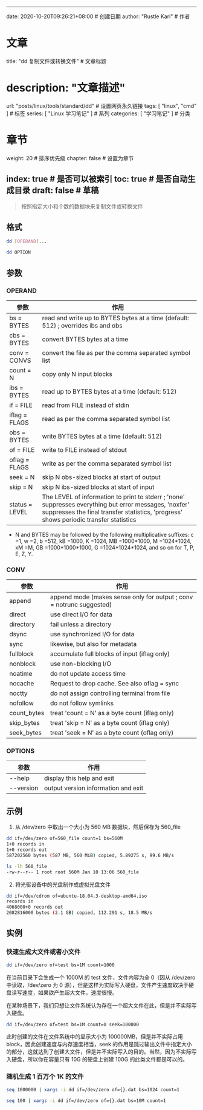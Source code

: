 ---
date: 2020-10-20T09:26:21+08:00  # 创建日期
author: "Rustle Karl"  # 作者

# 文章
title: "dd 复制文件或转换文件"  # 文章标题
# description: "文章描述"
url:  "posts/linux/tools/standard/dd"  # 设置网页永久链接
tags: [ "linux", "cmd" ]  # 标签
series: [ "Linux 学习笔记" ]  # 系列
categories: [ "学习笔记" ]  # 分类

# 章节
weight: 20 # 排序优先级
chapter: false  # 设置为章节

index: true  # 是否可以被索引
toc: true  # 是否自动生成目录
draft: false  # 草稿
----

> 按照指定大小和个数的数据块来复制文件或转换文件

## 格式

```bash
dd [OPERAND]...

dd OPTION
```

## 参数

### OPERAND

| 参数 | 作用 |
| -------- | -------- |
| bs = BYTES | read and write up to BYTES bytes at a time (default: 512) ; overrides ibs and obs |
| cbs = BYTES | convert BYTES bytes at a time |
| conv = CONVS | convert the file as per the comma separated symbol list |
| count = N | copy only N input blocks |
| ibs = BYTES | read up to BYTES bytes at a time (default: 512) |
| if = FILE | read from FILE instead of stdin |
| iflag = FLAGS | read as per the comma separated symbol list |
| obs = BYTES | write BYTES bytes at a time (default: 512) |
| of = FILE | write to FILE instead of stdout |
| oflag = FLAGS | write as per the comma separated symbol list |
| seek = N | skip N obs-sized blocks at start of output |
| skip = N | skip N ibs-sized blocks at start of input |
| status = LEVEL | The LEVEL of information to print to stderr ; 'none' suppresses everything but error messages, 'noxfer' suppresses the final transfer statistics, 'progress' shows periodic transfer statistics |

- N and BYTES may be followed by the following multiplicative suffixes:
c =1, w =2, b =512, kB =1000, K =1024, MB =1000\*1000, M =1024\*1024, xM =M,
GB =1000\*1000\*1000, G =1024\*1024\*1024, and so on for T, P, E, Z, Y.

### CONV

| 参数 | 作用 |
| -------- | -------- |
| append | append mode (makes sense only for output ; conv = notrunc suggested) |
| direct | use direct I/O for data |
| directory | fail unless a directory |
| dsync | use synchronized I/O for data |
| sync | likewise, but also for metadata |
| fullblock | accumulate full blocks of input (iflag only) |
| nonblock | use non-blocking I/O |
| noatime | do not update access time |
| nocache | Request to drop cache. See also oflag = sync |
| noctty | do not assign controlling terminal from file |
| nofollow | do not follow symlinks |
| count_bytes | treat 'count = N' as a byte count (iflag only) |
| skip_bytes | treat 'skip = N' as a byte count (iflag only) |
| seek_bytes | treat 'seek = N' as a byte count (oflag only) |

### OPTIONS

| 参数 | 作用 |
| -------- | -------- |
| --help | display this help and exit |
| --version | output version information and exit |

## 示例

1. 从 /dev/zero 中取出一个大小为 560 MB 数据块，然后保存为 560_file

```bash
dd if=/dev/zero of=560_file count=1 bs=560M
1+0 records in
1+0 records out
587202560 bytes (587 MB, 560 MiB) copied, 5.89275 s, 99.6 MB/s

ls -lh 560_file
-rw-r--r-- 1 root root 560M Jan 10 13:06 560_file
```

2. 将光驱设备中的光盘制作成虚拟光盘文件

```bash
dd if=/dev/cdrom of=ubuntu-18.04.3-desktop-amd64.iso
records in
4068000+0 records out
2082816000 bytes (2.1 GB) copied, 112.291 s, 18.5 MB/s
```

## 实例

### 快速生成大文件或者小文件

```bash
dd if=/dev/zero of=test bs=1M count=1000
```

在当前目录下会生成一个 1000M 的 test 文件，文件内容为全 0（因从 /dev/zero 中读取，/dev/zero 为 0 源），但是这样为实际写入硬盘，文件产生速度取决于硬盘读写速度，如果欲产生超大文件，速度很慢。

在某种场景下，我们只想让文件系统认为存在一个超大文件在此，但是并不实际写入硬盘。

```bash
dd if=/dev/zero of=test bs=1M count=0 seek=100000
```

此时创建的文件在文件系统中的显示大小为 100000MB，但是并不实际占用 block，因此创建速度与内存速度相当，seek 的作用是跳过输出文件中指定大小的部分，这就达到了创建大文件，但是并不实际写入的目的。当然，因为不实际写入硬盘，所以你在容量只有 10G 的硬盘上创建 100G 的此类文件都是可以的。

### 随机生成 1 百万个 1K 的文件

```bash
seq 1000000 | xargs -i dd if=/dev/zero of={}.dat bs=1024 count=1
```

```bash
seq 100 | xargs -i dd if=/dev/zero of={}.dat bs=10M count=1
```

